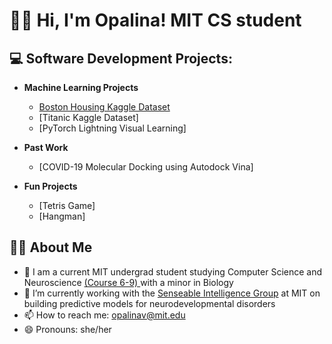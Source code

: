 <h1> 🙋‍♀️ Hi, I'm Opalina! MIT CS student

<h2> 💻 Software Development Projects:</h2>

- <b>Machine Learning Projects</b>
    - [Boston Housing Kaggle Dataset](https://github.com/opalinav/Boston-Housing-Kaggle)
    - [Titanic Kaggle Dataset] 
    - [PyTorch Lightning Visual Learning]
  
- <b>Past Work</b>
  - [COVID-19 Molecular Docking using Autodock Vina] 
  
- <b>Fun Projects</b>
  - [Tetris Game] 
  - [Hangman]
  
<h2> 👩‍💻 About Me</h2>


- 🌱 I am a current MIT undergrad student studying Computer Science and Neuroscience [ (Course 6-9) ](http://catalog.mit.edu/degree-charts/computation-cognition-6-9/) with a minor in Biology
- 🔭 I’m currently working with the [Senseable Intelligence Group](https://sensein.group/team/) at MIT on building predictive models for neurodevelopmental disorders
- 📫 How to reach me: opalinav@mit.edu
- 😄 Pronouns: she/her




